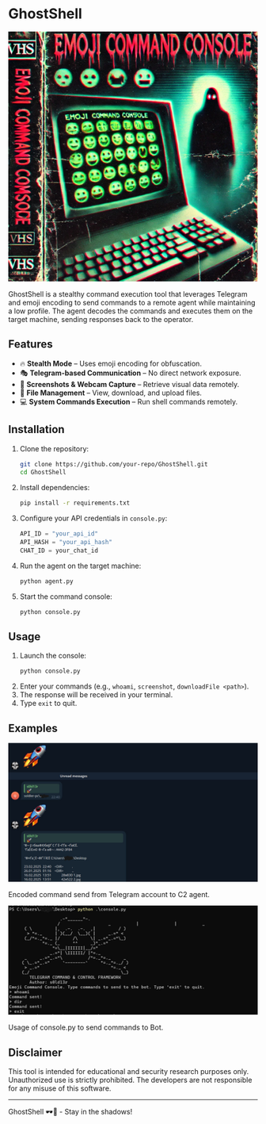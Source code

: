# GhostShell

![image](img/cover.png)

GhostShell is a stealthy command execution tool that leverages Telegram and emoji encoding to send commands to a remote agent while maintaining a low profile. The agent decodes the commands and executes them on the target machine, sending responses back to the operator.

## Features
- 🔥 **Stealth Mode** – Uses emoji encoding for obfuscation.
- 🎭 **Telegram-based Communication** – No direct network exposure.
- 📸 **Screenshots & Webcam Capture** – Retrieve visual data remotely.
- 📁 **File Management** – View, download, and upload files.
- 💻 **System Commands Execution** – Run shell commands remotely.

## Installation
1. Clone the repository:
   ```sh
   git clone https://github.com/your-repo/GhostShell.git
   cd GhostShell
   ```
2. Install dependencies:
   ```sh
   pip install -r requirements.txt
   ```
3. Configure your API credentials in `console.py`:
   ```python
   API_ID = "your_api_id"
   API_HASH = "your_api_hash"
   CHAT_ID = your_chat_id
   ```
4. Run the agent on the target machine:
   ```sh
   python agent.py
   ```
5. Start the command console:
   ```sh
   python console.py
   ```

## Usage
1. Launch the console:
   ```sh
   python console.py
   ```
2. Enter your commands (e.g., `whoami`, `screenshot`, `downloadFile <path>`).
3. The response will be received in your terminal.
4. Type `exit` to quit.

## Examples

![image](img/example1.jpg)

Encoded command send from Telegram account to C2 agent.

![image](img/exampl2.jpg)

Usage of console.py to send commands to Bot.

## Disclaimer
This tool is intended for educational and security research purposes only. Unauthorized use is strictly prohibited. The developers are not responsible for any misuse of this software.

---
GhostShell 🕶️👻 - Stay in the shadows!